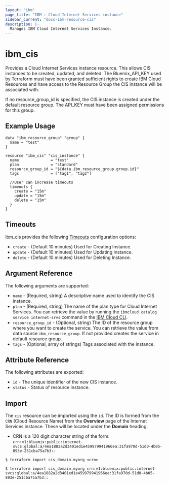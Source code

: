 ```yaml
---
layout: "ibm"
page_title: "IBM : Cloud Internet Services instance"
sidebar_current: "docs-ibm-resource-cis"
description: |-
  Manages IBM Cloud Internet Services Instance.
---
```


# ibm\_cis

Provides a Cloud Internet Services instance resource. This allows CIS instances to be created, updated, and deleted. The Bluemix_API_KEY used by Terraform must have been granted sufficient rights to create IBM Cloud Resources and have access to the Resource Group the CIS instance will be associated with. 

If no resource_group_id is specified, the CIS instance is created under the default resource group. The API_KEY must have been assigned permissions for this group.  

## Example Usage

```hcl
data "ibm_resource_group" "group" {
  name = "test"
}

resource "ibm_cis" "cis_instance" {
  name              = "test"
  plan              = "standard"
  resource_group_id = "${data.ibm_resource_group.group.id}"
  tags              = ["tag1", "tag2"]

  //User can increase timeouts 
  timeouts {
    create = "15m"
    update = "15m"
    delete = "15m"
  }
}
```

## Timeouts

ibm_cis provides the following [Timeouts](https://www.terraform.io/docs/configuration/resources.html#timeouts) configuration options:

* `create` - (Default 10 minutes) Used for Creating Instance.
* `update` - (Default 10 minutes) Used for Updating Instance.
* `delete` - (Default 10 minutes) Used for Deleting Instance.


## Argument Reference

The following arguments are supported:

* `name` - (Required, string) A descriptive name used to identify the CIS instance.
* `plan` - (Required, string) The name of the plan type for Cloud Internet Services. You can retrieve the value by running the `ibmcloud catalog service internet-srvs` command in the [IBM Cloud CLI](https://console.bluemix.net/docs/cli/reference/bluemix_cli/get_started.html#getting-started).
* `resource_group_id` - (Optional, string) The ID of the resource group where you want to create the service. You can retrieve the value from data source `ibm_resource_group`. If not provided creates the service in default resource group.
* `tags` - (Optional, array of strings) Tags associated with the instance.

## Attribute Reference

The following attributes are exported:

* `id` - The unique identifier of the new CIS instance.
* `status` - Status of resource instance.


## Import

The `cis` resource can be imported using the `id`. The ID is formed from the `CRN` (Cloud Resource Name) from the **Overview** page of the Internet Services instance. These will be located under the **Domain** heading. 
* CRN is a 120 digit character string of the form: `crn:v1:bluemix:public:internet-svcs:global:a/4ea1882a2d3401ed1e459979941966ea:31fa970d-51d0-4b05-893e-251cba75a7b3::`

```
$ terraform import cis_domain.myorg <crn>

$ terraform import cis_domain.myorg crn:v1:bluemix:public:internet-svcs:global:a/4ea1882a2d3401ed1e459979941966ea:31fa970d-51d0-4b05-893e-251cba75a7b3::
```
